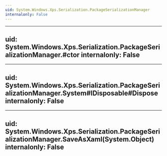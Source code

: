 ```yaml
---
uid: System.Windows.Xps.Serialization.PackageSerializationManager
internalonly: False
---
```


---
uid: System.Windows.Xps.Serialization.PackageSerializationManager.#ctor
internalonly: False
---

---
uid: System.Windows.Xps.Serialization.PackageSerializationManager.System#IDisposable#Dispose
internalonly: False
---

---
uid: System.Windows.Xps.Serialization.PackageSerializationManager.SaveAsXaml(System.Object)
internalonly: False
---
